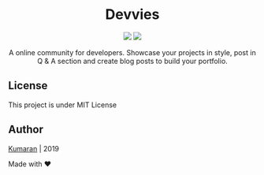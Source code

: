 <h1 align="center"}>
Devvies
</h1>
<p align="center">
 <a href="http://makeapullrequest.com"><img src="https://img.shields.io/badge/PRs-welcome-brightgreen.svg?style=shields"></a>
 <a href="https://opensource.org/licenses/MIT"><img src="https://img.shields.io/badge/license-MIT-blue.svg"></a>
</p>

<p align="center">
A online community for developers. Showcase your projects in style, post in Q & A section and create blog posts to build your portfolio. 
</p>

## License
This project is under MIT License

## Author
<a href="https://github.com/kumaran-14" title="kumaran-14">Kumaran</a> | 2019

Made with :heart:
